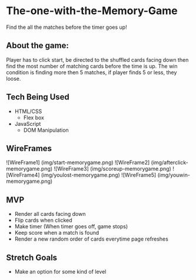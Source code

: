 # The-one-with-the-Memory-Game
Find the all the matches before the timer goes up! 

 
## About the game: 
Player has to click start, be directed to the shuffled cards facing down then find the most number of matching cards before the time is up. The win condition is finding more then 5 matches, if player finds 5 or less, they loose.  

 
## Tech Being Used 
* HTML/CSS  
    * Flex box 
* JavaScript 
    * DOM Manipulation 

 
## WireFrames 
![WireFrame1] (img/start-memorygame.png) 
![WireFrame2] (img/afterclick-memorygame.png) 
![WireFrame3] (img/scoreup-memorygame.png) 
![WireFrame4] (img/youlost-memorygame.png) 
![WireFrame5] (img/youwin-memorygame.png) 

 
## MVP 
* Render all cards facing down 
* Flip cards when clicked 
* Make timer (When timer goes off, game stops) 
* Keep score when a match is found 
* Render a new random order of cards everytime page refreshes 

 
## Stretch Goals 
* Make an option for some kind of level 
